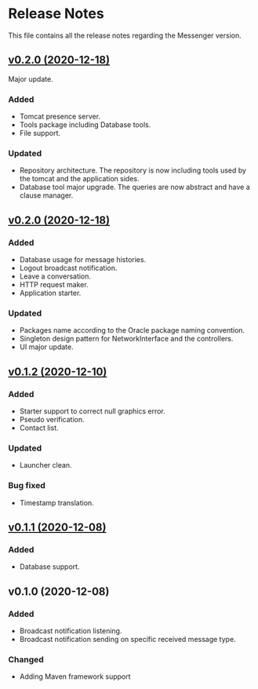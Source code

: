 # Release Notes
This file contains all the release notes regarding the Messenger version.

## [v0.2.0 (2020-12-18)](https://github.com/Pythagus/java-messenger/compare/v0.2.0...v1.0.0)
Major update.

### Added
- Tomcat presence server.
- Tools package including Database tools.
- File support.

### Updated
- Repository architecture. The repository is now including tools used by the tomcat and the application sides.
- Database tool major upgrade. The queries are now abstract and have a clause manager.

## [v0.2.0 (2020-12-18)](https://github.com/Pythagus/java-messenger/compare/v0.1.2...v0.2.0)

### Added
- Database usage for message histories.
- Logout broadcast notification.
- Leave a conversation.
- HTTP request maker.
- Application starter.

### Updated
- Packages name according to the Oracle package naming convention.
- Singleton design pattern for NetworkInterface and the controllers.
- UI major update.

## [v0.1.2 (2020-12-10)](https://github.com/Pythagus/java-messenger/compare/v0.1.1...v0.1.2)

### Added
- Starter support to correct null graphics error.
- Pseudo verification.
- Contact list.

### Updated
- Launcher clean.

### Bug fixed
- Timestamp translation.

## [v0.1.1 (2020-12-08)](https://github.com/Pythagus/java-messenger/compare/v0.1.0...v0.1.1)

### Added
- Database support.

## v0.1.0 (2020-12-08)

### Added
- Broadcast notification listening.
- Broadcast notification sending on specific received message type.

### Changed 
- Adding Maven framework support